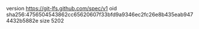 version https://git-lfs.github.com/spec/v1
oid sha256:4756504543862cc65620607f33bfd9a9346ec2fc26e8b435eab9474432b5882e
size 5202
